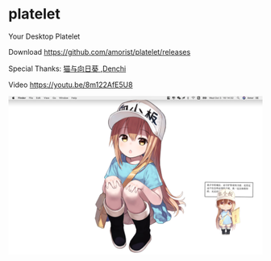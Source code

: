# platelet
Your Desktop Platelet

Download https://github.com/amorist/platelet/releases

Special Thanks: [猫与向日葵 ](https://imjad.cn/archives/lab/add-dynamic-poster-girl-with-live2d-to-your-blog-03 "猫与向日葵"),[Denchi ](https://twitter.com/DenchiSoft/status/1036017773011525632 "Denchi")

Video https://youtu.be/8m122AfE5U8

![platelet1](assets/screenshot/screenshot1.png)